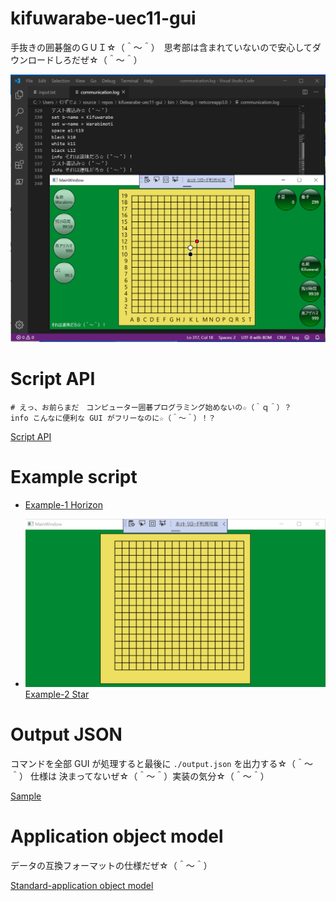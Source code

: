 # kifuwarabe-uec11-gui
手抜きの囲碁盤のＧＵＩ☆（＾～＾）　思考部は含まれていないので安心してダウンロードしろだぜ☆（＾～＾）

![screen-shot-1a2.png](./doc/img/screen-shot-1a3.png)  


# Script API

```
# えっ、お前らまだ　コンピューター囲碁プログラミング始めないの☆（＾ｑ＾）？
info こんなに便利な GUI がフリーなのに☆（＾～＾）！？
```

[Script API](./doc/script-api.md)

# Example script

* [Example-1 Horizon](./doc/example-script/script-1.txt)  


* ![Image](./doc/example-script/script-2.png)  [Example-2 Star](./doc/example-script/script-2.txt)  

# Output JSON

コマンドを全部 GUI が処理すると最後に `./output.json` を出力する☆（＾～＾） 仕様は 決まってないぜ☆（＾～＾）実装の気分☆（＾～＾）

[Sample](./doc/sample/output.json)


# Application object model

データの互換フォーマットの仕様だぜ☆（＾～＾）

[Standard-application object model](./doc/standard-application-object-model.md)
